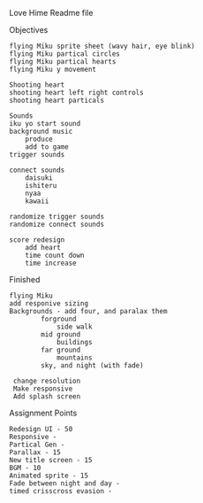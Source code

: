 Love Hime Readme file

Objectives

    
    flying Miku sprite sheet (wavy hair, eye blink)
    flying Miku partical circles
    flying Miku partical hearts
    flying Miku y movement
    
    Shooting heart
    shooting heart left right controls
    shooting heart particals
    
    Sounds
    iku yo start sound
    background music
        produce
        add to game
    trigger sounds
        
    connect sounds
        daisuki
        ishiteru
        nyaa
        kawaii
    
    randomize trigger sounds
    randomize connect sounds
    
    score redesign
        add heart
        time count down
        time increase
    
    

Finished

    flying Miku
    add responive sizing
    Backgrounds - add four, and paralax them
            forground
                side walk
            mid ground
                buildings
            far ground
                mountains
            sky, and night (with fade)
            
     change resolution
     Make responsive
     Add splash screen
               
Assignment Points

    Redesign UI - 50
    Responsive -
    Partical Gen - 
    Parallax - 15
    New title screen - 15
    BGM - 10 
    Animated sprite - 15
    Fade between night and day - 
    timed crisscross evasion - 
    